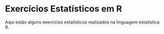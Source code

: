 # Exercícios Estatísticos em R
Aqui estão alguns exercícios estatísticos realizados na linguagem estatística R.

